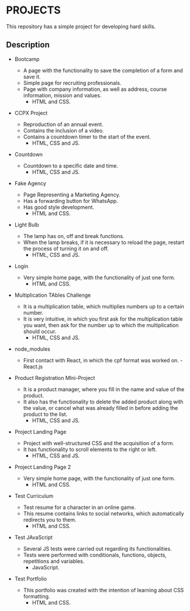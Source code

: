 # PROJECTS

This repository has a simple project for developing hard skills.

## Description

- Bootcamp
    - A page with the functionality to save the completion of a form and save it.
    - Simple page for recruiting professionals.
    - Page with company information, as well as address, course information, mission and values.
        - HTML and CSS.

- CCPX Project
    - Reproduction of an annual event.
    - Contains the inclusion of a video.
    - Contains a countdown timer to the start of the event.
        - HTML, CSS and JS.

- Countdown
    - Countdown to a specific date and time.
        - HTML, CSS and JS.

- Fake Agency
    - Page Representing a Marketing Agency.
    - Has a forwarding button for WhatsApp.
    - Has good style development.
        - HTML and CSS.

- Light Bulb
    - The lamp has on, off and break functions.
    - When the lamp breaks, if it is necessary to reload the page, restart the process of turning it on and off.
        - HTML, CSS and JS.

- Login
    - Very simple home page, with the functionality of just one form.
        - HTML and CSS.

- Multiplication TAbles Challenge
    - It is a multiplication table, which multiplies numbers up to a certain number.
    - It is very intuitive, in which you first ask for the multiplication table you want, then ask for the number up to which the multiplication should occur.
        - HTML, CSS and JS.

- node_modules
    - First contact with React, in which the cpf format was worked on.
        -React.js

- Product Registration MIni-Project
    - It is a product manager, where you fill in the name and value of the product.
    - It also has the functionality to delete the added product along with the value, or cancel what was already filled in before adding the product to the list.
        - HTML, CSS and JS.

- Project Landing Page
    - Project with well-structured CSS and the acquisition of a form.
    - It has functionality to scroll elements to the right or left.
        - HTML, CSS and JS.

- Project Landing Page 2
    - Very simple home page, with the functionality of just one form.
        - HTML and CSS.

- Test Curriculum
    - Test resume for a character in an online game.
    - This resume contains links to social networks, which automatically redirects you to them.
        - HTML and CSS.

- Test JAvaScript
    - Several JS tests were carried out regarding its functionalities.
    - Tests were performed with conditionals, functions, objects, repetitions and variables.
        - JavaScript.

- Test Portfolio
    - This portfolio was created with the intention of learning about CSS formatting.
        - HTML and CSS.
